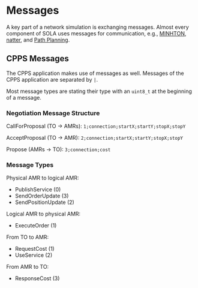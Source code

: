 # Messages

A key part of a network simulation is exchanging messages.
Almost every component of SOLA uses messages for communication, e.g., [MINHTON](../minhton_lib/programmers/messages.md), [natter](../natter_lib/programmers/messages.md), and [Path Planning](../daisi_lib/applications/path-planning/index.md).

## CPPS Messages

The CPPS application makes use of messages as well.
Messages of the CPPS application are separated by ``|``.

Most message types are stating their type with an ``uint8_t`` at the beginning of a message.

### Negotiation Message Structure

CallForProposal (TO -> AMRs):
`1;connection;startX;startY;stopX;stopY`

AcceptProposal (TO -> AMR):
`2;connection;startX;startY;stopX;stopY`

Propose (AMRs -> TO):
`3;connection;cost`

### Message Types

Physical AMR to logical AMR:

- PublishService (0)
- SendOrderUpdate (3)
- SendPositionUpdate (2)

Logical AMR to physical AMR:

- ExecuteOrder (1)

From TO to AMR:

- RequestCost (1)
- UseService (2)

From AMR to TO:

- ResponseCost (3)
